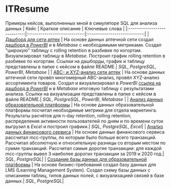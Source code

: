 # ITResume
Примеры кейсов, выполненных мной в симуляторе SQL для анализа данных
| Кейс               | Краткое описание          | Ключевые слова                     | 
|:---------------------------:|:---------------------------:|:---------------------------:| 
| [Дашборд для сети аптек](https://github.com/turdakovan/ITResume/tree/main/drugstore) | На основе данных аптечной сети создал [дашборд в *PowerBI*](https://github.com/turdakovan/ITResume/blob/main/drugstore/Drugstore_Report.pbix) и в *Metabase* с необходимыми метриками. Создал "широкую" таблицу с rolling retention в разбивке по когортам. Визуализировал таблицу в *Metabase*. Построил график rolling retention в разбивке по когортам. Ссылки на дашборды, график и таблицу представлены в папке с кейсом в файле README.| *SQL*, *PostgreSQL*, *PowerBI*, *Metabase* |
| [ABC- и XYZ-анализ сети аптек](https://github.com/turdakovan/ITResume/tree/main/abc_xyz_analyst_drugstore) | На основе данных аптечной сети провёл многомерный ABC-анализ, провёл XYZ-анализ ассортимента товаров. Создал и визуализировал в *PowerBI* [ссылка на дашборд в *PowerBI*](https://github.com/turdakovan/ITResume/blob/main/abc_xyz_analyst_drugstore/Drugstore_Report.pbix) и в *Metabase* итоговую таблицу с результатами анализа. Ссылки на визуализации представлены в папке с кейсом в файле README.| *SQL*, *PostgreSQL*, *PowerBI*, *Metabase* |
| [Анализ данных образовательной платформы](https://github.com/turdakovan/ITResume/tree/main/education_platform) | На основе данных образовательной платформы посчитал необходимые метрики для отдела маркетинга. Результаты расчётов для n-day retention, rolling retention, распределения активности пользователей по дням и по времени суток выгрузил в *Excel* и построил графики.| *SQL*, *PostgreSQL*, *Excel*|
| [Анализ данных финансового сервиса](https://github.com/turdakovan/ITResume/tree/main/mcc_codes) | На основе данных финансового сервиса рассчитал mcc-группы, по которым было больше всего транзакций. Рассчитал абсолютную и относительную разницы со вторым местом по сумме транзакций. Рассчитал самые дорогие транзакции: для каждой mcc-группы вывел 3 наиболее дорогих транзакции за 2019 и 2020 год.| *SQL*, *PostgreSQL*|
| [Создание базы данных для образовательной платформы](https://github.com/turdakovan/ITResume/tree/main/db_LMS) | На основе бизнес-требований создал базу данных для LMS (Learning Management System). Создал схему базы данных с описанием таблиц, типов данных полей, с визуализацией связей в базе данных.| *SQL*, *PostgreSQL*|

